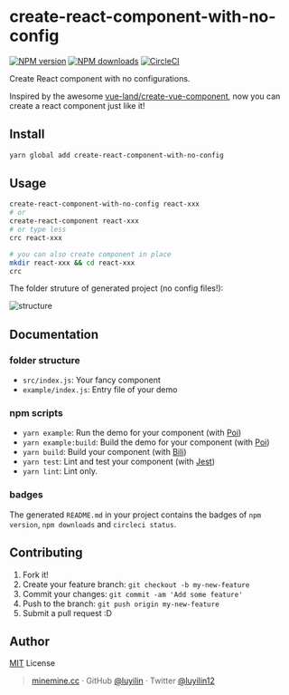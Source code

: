 # create-react-component-with-no-config

[![NPM version](https://img.shields.io/npm/v/create-react-component-with-no-config.svg?style=flat)](https://npmjs.com/package/create-react-component-with-no-config) 
[![NPM downloads](https://img.shields.io/npm/dm/create-react-component-with-no-config.svg?style=flat)](https://npmjs.com/package/create-react-component-with-no-config) 
[![CircleCI](https://circleci.com/gh/luyilin/create-react-component-with-no-config/tree/master.svg?style=shield)](https://circleci.com/gh/luyilin/create-react-component-with-no-config/tree/master) 

Create React component with no configurations.

Inspired by the awesome [vue-land/create-vue-component](https://github.com/vue-land/create-vue-component), now you can create a react component just like it!

## Install

```bash
yarn global add create-react-component-with-no-config
```

## Usage

```bash
create-react-component-with-no-config react-xxx
# or
create-react-component react-xxx
# or type less
crc react-xxx

# you can also create component in place
mkdir react-xxx && cd react-xxx
crc
```
The folder struture of generated project (no config files!):

![structure](https://wx3.sinaimg.cn/mw690/a2117cdbly1fnxfc4mh6mj20jq0cddgw.jpg)

## Documentation

### folder structure

- `src/index.js`: Your fancy component
- `example/index.js`: Entry file of your demo

### npm scripts

- `yarn example`: Run the demo for your component (with [Poi](https://poi.js.org))
- `yarn example:build`: Build the demo for your component (with [Poi](https://poi.js.org))
- `yarn build`: Build your component (with [Bili](https://github.com/egoist/bili))
- `yarn test`: Lint and test your component (with [Jest](https://github.com/facebook/jest))
- `yarn lint`: Lint only.

### badges

The generated `README.md` in your project contains the badges of `npm version`, `npm downloads` and `circleci status`.

## Contributing

1. Fork it!
2. Create your feature branch: `git checkout -b my-new-feature`
3. Commit your changes: `git commit -am 'Add some feature'`
4. Push to the branch: `git push origin my-new-feature`
5. Submit a pull request :D


## Author

[MIT](./LICENSE) License <br>

> [minemine.cc](https://minemine.cc) · GitHub [@luyilin](https://github.com/luyilin) · Twitter [@luyilin12](https://twitter.com/luyilin12)
